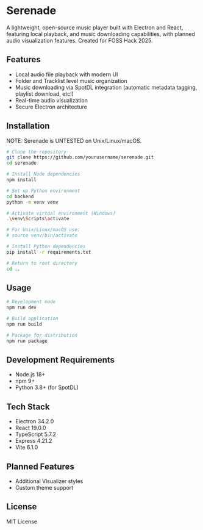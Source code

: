 # Serenade

A lightweight, open-source music player built with Electron and React, featuring local playback, and music downloading capabilities, with planned audio visualization features. Created for FOSS Hack 2025.

## Features
- Local audio file playback with modern UI
- Folder and Tracklist level music organization
- Music downloading via SpotDL integration (automatic metadata tagging, playlist download, etc!)
- Real-time audio visualization
- Secure Electron architecture

## Installation

NOTE: Serenade is UNTESTED on Unix/Linux/macOS.

```bash
# Clone the repository
git clone https://github.com/yourusername/serenade.git
cd serenade

# Install Node dependencies
npm install

# Set up Python environment
cd backend
python -m venv venv

# Activate virtual environment (Windows)
.\venv\Scripts\activate

# For Unix/Linux/macOS use:
# source venv/bin/activate

# Install Python dependencies
pip install -r requirements.txt

# Return to root directory
cd ..
```

## Usage

```bash
# Development mode
npm run dev

# Build application
npm run build

# Package for distribution
npm run package
```

## Development Requirements
- Node.js 18+
- npm 9+
- Python 3.8+ (for SpotDL)

## Tech Stack
- Electron 34.2.0
- React 19.0.0
- TypeScript 5.7.2
- Express 4.21.2
- Vite 6.1.0

## Planned Features
- Additional Visualizer styles
- Custom theme support

## License
MIT License
